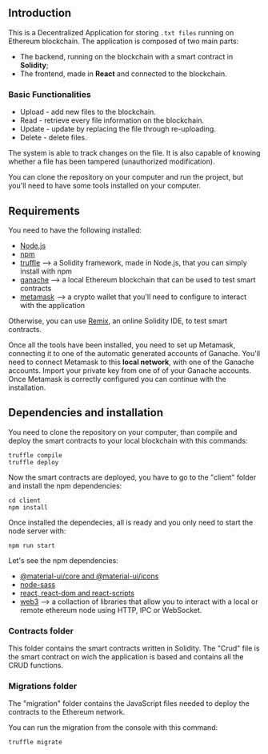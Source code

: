 ## Introduction

This is a Decentralized Application for storing ```.txt files``` running on Ethereum blockchain.
The application is composed of two main parts:
- The backend, running on the blockchain with a smart contract in __Solidity__;
- The frontend, made in __React__ and connected to the blockchain.

### Basic Functionalities

* Upload - add new files to the blockchain. 
* Read - retrieve every file information on the blockchain.
* Update - update by replacing the file through re-uploading.
* Delete - delete files.

The system is able to track changes on the file. It is also capable of knowing whether a file has been tampered (unauthorized modification). 

You can clone the repository on your computer and run the project, but you'll need to have some tools installed on your computer.

## Requirements

You need to have the following installed:
- [Node.js](https://nodejs.org/en/)
- [npm](https://www.npmjs.com/)
- [truffle](https://www.trufflesuite.com/) --> a Solidity framework, made in Node.js, that you can simply install with npm
- [ganache](https://www.trufflesuite.com/ganache) --> a local Ethereum blockchain that can be used to test smart contracts
- [metamask](https://metamask.io/) --> a crypto wallet that you'll need to configure to interact with the application

Otherwise, you can use [Remix](https://remix.ethereum.org/), an online Solidity IDE, to test smart contracts.

Once all the tools have been installed, you need to set up Metamask, connecting it to one of the automatic generated accounts of Ganache. You'll need to connect Metamask to this __local network__, with one of the Ganache accounts. Import your private key from one of of your Ganache accounts. Once Metamask is correctly configured you can continue with the installation.

## Dependencies and installation

You need to clone the repository on your computer, than compile and deploy the smart contracts to your local blockchain with this commands:
```
truffle compile
truffle deploy
```

Now the smart contracts are deployed, you have to go to the "client" folder and install the npm dependencies:

```
cd client
npm install
```

Once installed the dependecies, all is ready and you only need to start the node server with:

```
npm run start
```

Let's see the npm dependencies:
- [@material-ui/core and @material-ui/icons](https://material-ui.com/)
- [node-sass](https://www.npmjs.com/package/node-sass)
- [react, react-dom and react-scripts](https://reactjs.org/)
- [web3](https://web3js.readthedocs.io/en/v1.3.4/) --> a collaction of libraries that allow you to interact with a local or remote ethereum node using HTTP, IPC or WebSocket.

### Contracts folder

This folder contains the smart contracts written in Solidity. The "Crud" file is the smart contract on wich the application is based and contains all the CRUD functions.

### Migrations folder

The "migration" folder contains the JavaScript files needed to deploy the contracts to the Ethereum network.

You can run the migration from the console with this command:

```
truffle migrate
```
